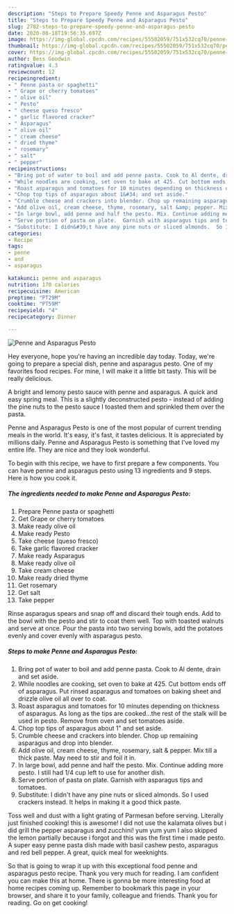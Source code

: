 ```yaml
---
description: "Steps to Prepare Speedy Penne and Asparagus Pesto"
title: "Steps to Prepare Speedy Penne and Asparagus Pesto"
slug: 2782-steps-to-prepare-speedy-penne-and-asparagus-pesto
date: 2020-08-18T19:56:35.697Z
image: https://img-global.cpcdn.com/recipes/55502059/751x532cq70/penne-and-asparagus-pesto-recipe-main-photo.jpg
thumbnail: https://img-global.cpcdn.com/recipes/55502059/751x532cq70/penne-and-asparagus-pesto-recipe-main-photo.jpg
cover: https://img-global.cpcdn.com/recipes/55502059/751x532cq70/penne-and-asparagus-pesto-recipe-main-photo.jpg
author: Bess Goodwin
ratingvalue: 4.3
reviewcount: 12
recipeingredient:
- " Penne pasta or spaghetti"
- " Grape or cherry tomatoes"
- " olive oil"
- " Pesto"
- " cheese queso fresco"
- " garlic flavored cracker"
- " Asparagus"
- " olive oil"
- " cream cheese"
- " dried thyme"
- " rosemary"
- " salt"
- " pepper"
recipeinstructions:
- "Bring pot of water to boil and add penne pasta. Cook to Al dente, drain and set aside."
- "While noodles are cooking, set oven to bake at 425. Cut bottom ends off of asparagus.   Put rinsed asparagus and tomatoes on baking sheet and drizzle olive oil all over to coat."
- "Roast asparagus and tomatoes for 10 minutes depending on thickness of asparagus. As long as the tips are cooked...the rest of the stalk will be used in pesto. Remove from oven and set tomatoes aside."
- "Chop top tips of asparagus about 1&#34; and set aside."
- "Crumble cheese and crackers into blender. Chop up remaining asparagus and drop into blender."
- "Add olive oil, cream cheese, thyme, rosemary, salt &amp; pepper. Mix till a thick paste. May need to stir and foil it in."
- "In large bowl, add penne and half the pesto. Mix. Continue adding more pesto. I still had 1/4 cup left to use for another dish."
- "Serve portion of pasta on plate.  Garnish with asparagus tips and tomatoes."
- "Substitute: I didn&#39;t have any pine nuts or sliced almonds.  So I used crackers instead. It helps in making it a good thick paste."
categories:
- Recipe
tags:
- penne
- and
- asparagus

katakunci: penne and asparagus 
nutrition: 170 calories
recipecuisine: American
preptime: "PT29M"
cooktime: "PT59M"
recipeyield: "4"
recipecategory: Dinner

---
```



![Penne and Asparagus Pesto](https://img-global.cpcdn.com/recipes/55502059/751x532cq70/penne-and-asparagus-pesto-recipe-main-photo.jpg)

Hey everyone, hope you're having an incredible day today. Today, we're going to prepare a special dish, penne and asparagus pesto. One of my favorites food recipes. For mine, I will make it a little bit tasty. This will be really delicious.

A bright and lemony pesto sauce with penne and asparagus. A quick and easy spring meal. This is a slightly deconstructed pesto - instead of adding the pine nuts to the pesto sauce I toasted them and sprinkled them over the pasta.

Penne and Asparagus Pesto is one of the most popular of current trending meals in the world. It's easy, it's fast, it tastes delicious. It is appreciated by millions daily. Penne and Asparagus Pesto is something that I've loved my entire life. They are nice and they look wonderful.


To begin with this recipe, we have to first prepare a few components. You can have penne and asparagus pesto using 13 ingredients and 9 steps. Here is how you cook it.

<!--inarticleads1-->

##### The ingredients needed to make Penne and Asparagus Pesto:

1. Prepare  Penne pasta or spaghetti
1. Get  Grape or cherry tomatoes
1. Make ready  olive oil
1. Make ready  Pesto
1. Take  cheese (queso fresco)
1. Take  garlic flavored cracker
1. Make ready  Asparagus
1. Make ready  olive oil
1. Take  cream cheese
1. Make ready  dried thyme
1. Get  rosemary
1. Get  salt
1. Take  pepper


Rinse asparagus spears and snap off and discard their tough ends. Add to the bowl with the pesto and stir to coat them well. Top with toasted walnuts and serve at once. Pour the pasta into two serving bowls, add the potatoes evenly and cover evenly with asparagus pesto. 

<!--inarticleads2-->

##### Steps to make Penne and Asparagus Pesto:

1. Bring pot of water to boil and add penne pasta. Cook to Al dente, drain and set aside.
1. While noodles are cooking, set oven to bake at 425. Cut bottom ends off of asparagus.   Put rinsed asparagus and tomatoes on baking sheet and drizzle olive oil all over to coat.
1. Roast asparagus and tomatoes for 10 minutes depending on thickness of asparagus. As long as the tips are cooked...the rest of the stalk will be used in pesto. Remove from oven and set tomatoes aside.
1. Chop top tips of asparagus about 1&#34; and set aside.
1. Crumble cheese and crackers into blender. Chop up remaining asparagus and drop into blender.
1. Add olive oil, cream cheese, thyme, rosemary, salt &amp; pepper. Mix till a thick paste. May need to stir and foil it in.
1. In large bowl, add penne and half the pesto. Mix. Continue adding more pesto. I still had 1/4 cup left to use for another dish.
1. Serve portion of pasta on plate.  Garnish with asparagus tips and tomatoes.
1. Substitute: I didn&#39;t have any pine nuts or sliced almonds.  So I used crackers instead. It helps in making it a good thick paste.


Toss well and dust with a light grating of Parmesan before serving. Literally just finished cooking! this is awesome! I did not use the kalamata olives but i did grill the pepper asparagus and zucchini! yum yum yum I also skipped the lemon partially because i forgot and this was the first time i made pesto. A super easy penne pasta dish made with basil cashew pesto, asparagus and red bell pepper. A great, quick meal for weeknights. 

So that is going to wrap it up with this exceptional food penne and asparagus pesto recipe. Thank you very much for reading. I am confident you can make this at home. There is gonna be more interesting food at home recipes coming up. Remember to bookmark this page in your browser, and share it to your family, colleague and friends. Thank you for reading. Go on get cooking!
